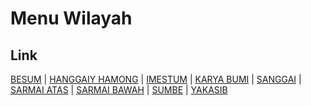 # Menu Wilayah

## Link

[BESUM](https://github.com/gigit-pemilu/pemilu-2024-91-papua/tree/main/pileg-dpr/hitung-suara/sub/91-papua/sub/03-jayapura/sub/14-nambluong/sub/2005-besum)
 | 
[HANGGAIY HAMONG](https://github.com/gigit-pemilu/pemilu-2024-91-papua/tree/main/pileg-dpr/hitung-suara/sub/91-papua/sub/03-jayapura/sub/14-nambluong/sub/2009-hanggaiy-hamong)
 | 
[IMESTUM](https://github.com/gigit-pemilu/pemilu-2024-91-papua/tree/main/pileg-dpr/hitung-suara/sub/91-papua/sub/03-jayapura/sub/14-nambluong/sub/2007-imestum)
 | 
[KARYA BUMI](https://github.com/gigit-pemilu/pemilu-2024-91-papua/tree/main/pileg-dpr/hitung-suara/sub/91-papua/sub/03-jayapura/sub/14-nambluong/sub/2008-karya-bumi)
 | 
[SANGGAI](https://github.com/gigit-pemilu/pemilu-2024-91-papua/tree/main/pileg-dpr/hitung-suara/sub/91-papua/sub/03-jayapura/sub/14-nambluong/sub/2003-sanggai)
 | 
[SARMAI ATAS](https://github.com/gigit-pemilu/pemilu-2024-91-papua/tree/main/pileg-dpr/hitung-suara/sub/91-papua/sub/03-jayapura/sub/14-nambluong/sub/2001-sarmai-atas)
 | 
[SARMAI BAWAH](https://github.com/gigit-pemilu/pemilu-2024-91-papua/tree/main/pileg-dpr/hitung-suara/sub/91-papua/sub/03-jayapura/sub/14-nambluong/sub/2002-sarmai-bawah)
 | 
[SUMBE](https://github.com/gigit-pemilu/pemilu-2024-91-papua/tree/main/pileg-dpr/hitung-suara/sub/91-papua/sub/03-jayapura/sub/14-nambluong/sub/2010-sumbe)
 | 
[YAKASIB](https://github.com/gigit-pemilu/pemilu-2024-91-papua/tree/main/pileg-dpr/hitung-suara/sub/91-papua/sub/03-jayapura/sub/14-nambluong/sub/2004-yakasib)

